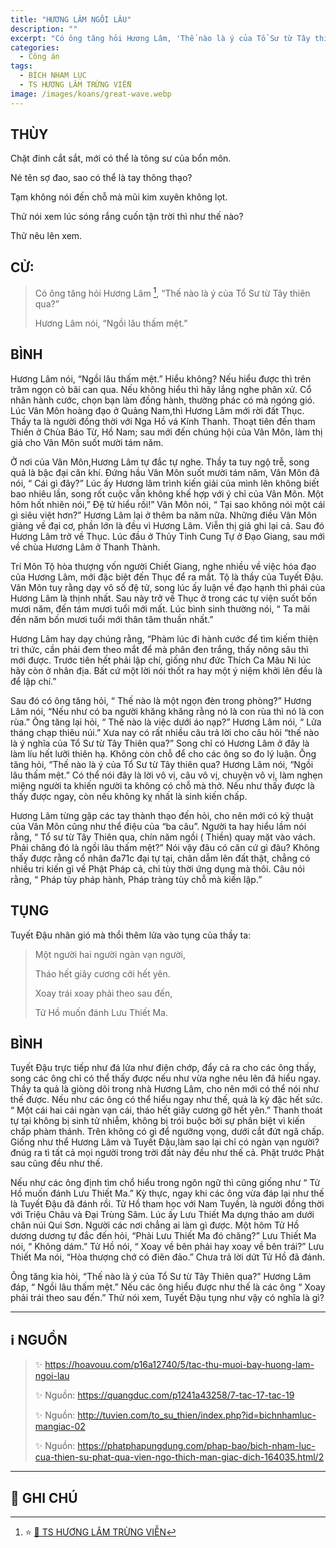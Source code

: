 ```yaml
---
title: "HƯƠNG LÂM NGỒI LÂU"
description: ""
excerpt: "Có ông tăng hỏi Hương Lâm, 'Thế nào là ý của Tổ Sư từ Tây thiên qua?'. Hương Lâm nói, 'Ngồi lâu thấm mệt'"
categories:
  - Công án
tags:
  - BÍCH NHAM LỤC
  - TS HƯƠNG LÂM TRỪNG VIỄN
image: /images/koans/great-wave.webp
---
```


## THÙY

Chặt đinh cắt sắt, mới có thể là tông sư của bổn môn.

Né tên sợ đao, sao có thể là tay thông thạo?

Tạm không nói đến chỗ mà mũi kim xuyên không lọt.

Thử nói xem lúc sóng rắng cuốn tận trời thì như thế nào?

Thử nêu lên xem.

## CỬ:

> Có ông tăng hỏi Hương Lâm [^1], “Thế nào là ý của Tổ Sư từ Tây thiên qua?”
>
> Hương Lâm nói, “Ngồi lâu thấm mệt.”

## BÌNH

Hương Lâm nói, “Ngồi lâu thấm mệt.” Hiểu không? Nếu hiểu được thì trên trăm ngọn cỏ bãi can qua. Nếu không hiểu thì hãy lắng nghe phân xử. Cổ nhân hành cước, chọn bạn làm đồng hành, thường phác có mà ngóng gió. Lúc Vân Môn hoàng đạo ở Quảng Nam,thì Hương Lâm mới rời đất Thục. Thầy ta là người đồng thời với Nga Hồ vá Kính Thanh. Thoạt tiên đến tham Thiền ở Chùa Báo Từ, Hồ Nam; sau mới đến chúng hội của Vân Môn, làm thị giả cho Vân Môn suốt mười tám năm.

Ở nơi của Vân Môn,Hương Lâm tự đắc tự nghe. Thầy ta tuy ngộ trễ, song quả là bậc đại căn khí. Đứng hầu Vân Môn suốt mười tám năm, Vân Môn đã nói, “ Cái gì đây?” Lúc ấy Hương lâm trình kiến giải của mình lên không biết bao nhiêu lần, song rốt cuộc vẫn không khế hợp với ý chỉ của Vân Môn. Một hôm hốt nhiên nói,” Đệ tử hiểu rồi!” Vân Môn nói, “ Tại sao không nói một cái gì siêu việt hơn?” Hương Lâm lại ở thêm ba năm nữa. Những điều Vân Môn giảng về đại cơ, phần lớn là đều vì Hương Lâm. Viễn thị giả ghi lại cả. Sau đó Hương Lâm trở về Thục. Lúc đầu ở Thủy Tinh Cung Tự ở Đạo Giang, sau mới về chùa Hương Lâm ở Thanh Thành.

Trí Môn Tộ hòa thượng vốn người Chiết Giang, nghe nhiều về việc hóa đạo của Hương Lâm, mới đặc biệt đến Thục để ra mắt. Tộ là thầy của Tuyết Đậu. Vân Môn tuy rằng dạy vô số đệ tử, song lúc ấy luận về đạo hạnh thì phái của Hương Lâm là thịnh nhất. Sau này trở về Thục ở trong các tự viện suốt bốn mươi năm, đến tám mươi tuổi mới mất. Lúc bình sinh thường nói, “ Ta mãi đến năm bốn mươi tuổi mới thân tâm thuần nhất.”

Hương Lâm hay dạy chúng rằng, “Phàm lúc đi hành cước để tìm kiếm thiện tri thức, cần phải đem theo mắt để mà phân đen trắng, thấy nông sâu thì mới được. Trước tiên hết phải lập chí, giống như đức Thích Ca Mâu Ni lúc hãy còn ở nhân địa. Bất cứ một lời nói thốt ra hay một ý niệm khởi lên đều là để lập chí.”

Sau đó có ông tăng hỏi, “ Thế nào là một ngọn đèn trong phòng?” Hương Lâm nói, “Nếu như có ba người khăng khăng rằng nó là con rùa thì nó là con rùa.” Ông tăng lại hỏi, “ Thế nào là việc dưới áo nạp?” Hương Lâm nói, “ Lửa tháng chạp thiêu núi.” Xưa nay có rất nhiều câu trả lời cho câu hỏi “thế nào là ý nghĩa của Tổ Sư từ Tây Thiên qua?” Song chỉ có Hương Lâm ở đây là làm líu hết lưỡi thiên hạ. Không còn chỗ để cho các ông so đo lý luận. Ông tăng hỏi, “Thế nào là ý của Tổ Sư từ Tây thiên qua? Hương Lâm nói, “Ngồi lâu thấm mệt.” Có thể nói đây là lời vô vị, câu vô vị, chuyện vô vị, làm nghẹn miệng người ta khiến người ta không có chỗ mà thở. Nếu như thấy được là thấy được ngay, còn nếu không kỵ nhất là sinh kiến chấp.

Hương Lâm từng gặp các tay thành thạo đến hỏi, cho nên mới có kỹ thuật của Vân Môn cũng như thể điệu của “ba câu”. Người ta hay hiểu lầm nói rằng, “ Tổ sư từ Tây Thiên qua, chín năm ngồi ( Thiền) quay mặt vào vách. Phải chăng đó là ngồi lâu thấm mệt?” Nói vậy đâu có căn cứ gì đâu? Không thấy được rằng cổ nhân đa71c đại tự tại, chân dẫm lên đất thật, chẳng có nhiều tri kiến gì về Phật Pháp cả, chỉ tùy thời ứng dụng mà thôi. Câu nói rằng, “ Pháp tùy pháp hành, Pháp tràng tùy chỗ mà kiến lập.”

## TỤNG

Tuyết Đậu nhân gió mà thổi thêm lửa vào tụng của thầy ta:

> Một người hai người ngàn vạn người,
>
> Tháo hết giây cương cởi hết yên.
>
> Xoay trái xoay phải theo sau đến,
>
> Tử Hồ muốn đánh Lưu Thiết Ma.

## BÌNH

Tuyết Đậu trực tiếp như đá lửa như điện chớp, đẩy cả ra cho các ông thấy, song các ông chỉ có thể thấy được nếu như vừa nghe nêu lên đã hiểu ngay. Thầy ta quả là giòng dõi trong nhà Hương Lâm, cho nên mới có thể nói như thế được. Nếu như các ông có thể hiểu ngay như thế, quả là kỳ đặc hết sức. “ Một cái hai cái ngàn vạn cái, tháo hết giây cương gỡ hết yên.” Thanh thoát tự tại không bị sinh tử nhiễm, không bị trói buộc bởi sự phân biệt vì kiến chấp phàm thánh. Trên không có gì để ngưỡng vọng, dưới cắt đứt ngã chấp. Giống như thể Hương Lâm và Tuyết Đậu,làm sao lại chỉ có ngàn vạn người? đnúg ra tì tất cả mọi người trong trời đất này đều như thế cả. Phật trước Phật sau cũng đều như thế.

Nếu như các ông định tìm chổ hiểu trong ngôn ngữ thì cũng giống như “ Tử Hồ muốn đánh Lưu Thiết Ma.” Kỳ thực, ngay khi các ông vừa đáp lại như thế là Tuyết Đậu đã đánh rồi. Tử Hồ tham học với Nam Tuyền, là người đồng thời với Triệu Châu và Đại Trùng Sâm. Lúc ấy Lưu Thiết Ma dựng thảo am dưới chân núi Qui Sơn. Người các nơi chẳng ai làm gì được. Một hôm Tử Hồ dương dương tự đắc đến hỏi, “Phải Lưu Thiết Ma đó chăng?” Lưu Thiết Ma nói, “ Không dám.” Tử Hồ nói, “ Xoay về bên phải hay xoay về bên trái?” Lưu Thiết Ma nói, “Hòa thượng chớ có điên đảo.” Chưa trả lời dứt Tử Hồ đã đánh.

Ông tăng kia hỏi, “Thế nào là ý của Tổ Sư từ Tây Thiên qua?” Hương Lâm đáp, “ Ngồi lâu thấm mệt.” Nếu các ông hiểu được như thế là các ông “ Xoay phải trái theo sau đến.” Thử nói xem, Tuyết Đậu tụng như vậy có nghĩa là gì?

<hr class="blog-rule" />

## ℹ️ NGUỒN

> ✨ https://hoavouu.com/p16a12740/5/tac-thu-muoi-bay-huong-lam-ngoi-lau
>
> ✨ Nguồn: https://quangduc.com/p1241a43258/7-tac-17-tac-19
>
> ✨ Nguồn: http://tuvien.com/to_su_thien/index.php?id=bichnhamluc-mangiac-02
>
> ✨ Nguồn: https://phatphapungdung.com/phap-bao/bich-nham-luc-cua-thien-su-phat-qua-vien-ngo-thich-man-giac-dich-164035.html/2

<hr class="blog-rule" />

## 📌 GHI CHÚ

[^1]: ⭐️ <a href="/masters/ts-huong-lam-trung-vien/" target="_blank">🔗 TS HƯƠNG LÂM TRỪNG VIỄN</a>
